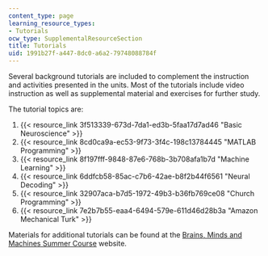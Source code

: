 ```yaml
---
content_type: page
learning_resource_types:
- Tutorials
ocw_type: SupplementalResourceSection
title: Tutorials
uid: 1991b27f-a447-8dc0-a6a2-79748088784f
---
```


Several background tutorials are included to complement the instruction and activities presented in the units. Most of the tutorials include video instruction as well as supplemental material and exercises for further study.

The tutorial topics are:

1.  {{< resource_link 3f513339-673d-7da1-ed3b-5faa17d7ad46 "Basic Neuroscience" >}}
2.  {{< resource_link 8cd0ca9a-ec53-9f73-3f4c-198c13784445 "MATLAB Programming" >}}
3.  {{< resource_link 8f197fff-9848-87e6-768b-3b708afa1b7d "Machine Learning" >}}
4.  {{< resource_link 6ddfcb58-85ac-c7b6-42ae-b8f2b44f6561 "Neural Decoding" >}}
5.  {{< resource_link 32907aca-b7d5-1972-49b3-b36fb769ce08 "Church Programming" >}}
6.  {{< resource_link 7e2b7b55-eaa4-6494-579e-611d46d28b3a "Amazon Mechanical Turk" >}}

Materials for additional tutorials can be found at the [Brains, Minds and Machines Summer Course](http://cbmm.mit.edu/summer-school) website.